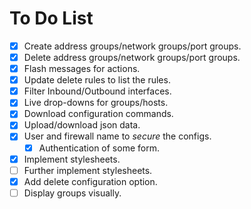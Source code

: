 # To Do List

- [x] Create address groups/network groups/port groups.
- [x] Delete address groups/network groups/port groups.
- [x] Flash messages for actions.
- [x] Update delete rules to list the rules.
- [x] Filter Inbound/Outbound interfaces.
- [x] Live drop-downs for groups/hosts.
- [x] Download configuration commands.
- [x] Upload/download json data.
- [x] User and firewall name to *secure* the configs.
  - [x] Authentication of some form.
- [x] Implement stylesheets.
- [ ] Further implement stylesheets.
- [x] Add delete configuration option.
- [ ] Display groups visually.
